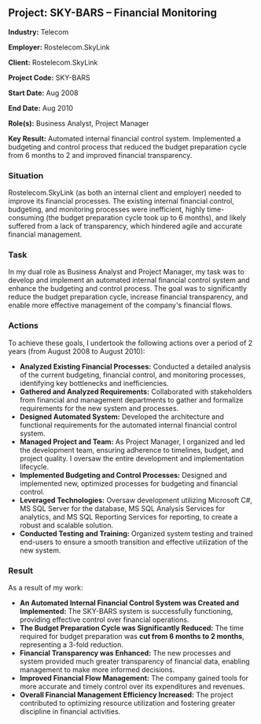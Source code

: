 ## Project: SKY-BARS – Financial Monitoring

**Industry:** Telecom

**Employer:** Rostelecom.SkyLink

**Client:** Rostelecom.SkyLink

**Project Code:** SKY-BARS

**Start Date:** Aug 2008

**End Date:** Aug 2010

**Role(s):** Business Analyst, Project Manager

**Key Result:** Automated internal financial control system. Implemented a budgeting and control process that reduced the budget preparation cycle from 6 months to 2 and improved financial transparency.

### Situation
Rostelecom.SkyLink (as both an internal client and employer) needed to improve its financial processes. The existing internal financial control, budgeting, and monitoring processes were inefficient, highly time-consuming (the budget preparation cycle took up to 6 months), and likely suffered from a lack of transparency, which hindered agile and accurate financial management.

### Task
In my dual role as Business Analyst and Project Manager, my task was to develop and implement an automated internal financial control system and enhance the budgeting and control process. The goal was to significantly reduce the budget preparation cycle, increase financial transparency, and enable more effective management of the company's financial flows.

### Actions
To achieve these goals, I undertook the following actions over a period of 2 years (from August 2008 to August 2010):
* **Analyzed Existing Financial Processes:** Conducted a detailed analysis of the current budgeting, financial control, and monitoring processes, identifying key bottlenecks and inefficiencies.
* **Gathered and Analyzed Requirements:** Collaborated with stakeholders from financial and management departments to gather and formalize requirements for the new system and processes.
* **Designed Automated System:** Developed the architecture and functional requirements for the automated internal financial control system.
* **Managed Project and Team:** As Project Manager, I organized and led the development team, ensuring adherence to timelines, budget, and project quality. I oversaw the entire development and implementation lifecycle.
* **Implemented Budgeting and Control Processes:** Designed and implemented new, optimized processes for budgeting and financial control.
* **Leveraged Technologies:** Oversaw development utilizing Microsoft C#, MS SQL Server for the database, MS SQL Analysis Services for analytics, and MS SQL Reporting Services for reporting, to create a robust and scalable solution.
* **Conducted Testing and Training:** Organized system testing and trained end-users to ensure a smooth transition and effective utilization of the new system.

### Result
As a result of my work:
* **An Automated Internal Financial Control System was Created and Implemented:** The SKY-BARS system is successfully functioning, providing effective control over financial operations.
* **The Budget Preparation Cycle was Significantly Reduced:** The time required for budget preparation was **cut from 6 months to 2 months**, representing a 3-fold reduction.
* **Financial Transparency was Enhanced:** The new processes and system provided much greater transparency of financial data, enabling management to make more informed decisions.
* **Improved Financial Flow Management:** The company gained tools for more accurate and timely control over its expenditures and revenues.
* **Overall Financial Management Efficiency Increased:** The project contributed to optimizing resource utilization and fostering greater discipline in financial activities.

